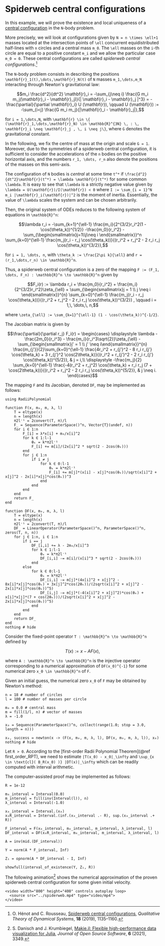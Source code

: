 # Spiderweb central configurations

In this example, we will prove the existence and local uniqueness of a [central configuration](https://en.wikipedia.org/wiki/Central_configuration) in the ``N``-body problem.

More precisely, we will look at configurations given by ``N = n \times \ell+1`` masses located at the intersection points of ``\ell`` concurrent equidistributed half-lines with ``n`` circles and a central mass ``m_0``. The ``\ell`` masses on the ``i``-th circle are equal to a positive constant ``m_i`` and we allow the particular case ``m_0 = 0``. These central configurations are called *spiderweb central configurations*.[^1]

[^1]: O. Hénot and C. Rousseau, [Spiderweb central configurations](https://doi.org/10.1007/s12346-019-00330-y), *Qualitative Theory of Dynamical Systems*, **18** (2019), 1135–1160.

The ``N``-body problem consists in describing the positions ``\mathbf{r}_1(t),\dots,\mathbf{r}_N(t)`` of ``N`` masses ``m_1,\dots,m_N`` interacting through Newton's gravitational law:

```math
m_i \frac{d^2}{dt^2} \mathbf{r}_i
=
-\sum_{j\neq i} \frac{G m_i m_j(\mathbf{r}_i - \mathbf{r}_j)}{| \mathbf{r}_i - \mathbf{r}_j |^3}
=
-\frac{\partial}{\partial \mathbf{r}_i} U (\mathbf{r}),
\qquad
U (\mathbf{r})
:=
-\sum_{i<j} \frac{G m_i m_j}{|\mathbf{r}_i - \mathbf{r}_j|},
```

for ``i = 1,\dots,N``, with ``\mathbf{r} \in \{ (\mathbf{r}_1,\dots,\mathbf{r}_N) \in \mathbb{R}^{3N} \, : \, \mathbf{r}_i \neq \mathbf{r}_j , \, i \neq j\}``, where ``G`` denotes the gravitational constant.

In the following, we fix the centre of mass at the origin and scale ``G = 1``. Moreover, due to the symmetries of a spiderweb central configuration, it is sufficient to consider the accelerations of the ``n`` bodies on the positive horizontal axis, and the numbers ``r_1, \dots, r_n`` also denote the positions of the masses on this semi-axis.

The configuration of ``N`` bodies is *central* at some time ``t^*`` if ``\frac{d^2}{dt^2}\mathbf{r}(t^*) = \lambda \mathbf{r}(t^*)`` for some common ``\lambda``. It is easy to see that ``\lambda`` is a strictly negative value given by ``\lambda = U(\mathbf{r})/I(\mathbf{r}) < 0`` where ``I := \sum_{i = 1}^N m_i |\mathbf{r}_i(\mathbf{r})|^2`` is the moment of inertia. Essentially, the value of ``\lambda`` scales the system and can be chosen arbitrarily.

Then, the original system of ODEs reduces to the following system of equations in ``\mathbb{R}^n``:

```math
\lambda r_i
=
-\sum_{k=1}^{\ell-1} \frac{m_i}{2^{3/2}r_i^2(1 - \cos(\theta_k))^{1/2}} -\frac{m_0}{r_i^2} - \sum_{\begin{smallmatrix}j=1\\j\neq i \end{smallmatrix}}^n \sum_{k=0}^{\ell-1} \frac{m_j(r_i - r_j \cos(\theta_k))}{(r_i^2 + r_j^2 - 2 r_i r_j \cos(\theta_k))^{3/2}},
```

for ``i = 1, \dots, n``, with ``\theta_k := \frac{2\pi k}{\ell}`` and ``r = (r_1,\dots,r_n) \in \mathbb{R}^n``.

Thus, a spiderweb central configuration is a zero of the mapping ``F := (F_1, \dots, F_n) : \mathbb{R}^n \to \mathbb{R}^n`` given by

```math
F_i(r) :=
\lambda r_i + \frac{m_0}{r_i^2} + \frac{m_i}{2^{3/2}r_i^2}\zeta_{\ell} + \sum_{\begin{smallmatrix}j = 1 \\ j \neq i \end{smallmatrix}}^{n} \sum_{k=0}^{\ell-1} \frac{m_j(r_i - r_j \cos(\theta_k))}{(r_i^2 + r_j^2 - 2 r_i r_j \cos(\theta_k))^{3/2}} , \qquad i = 1,\, \dots,\, n,
```

where ``\zeta_{\ell} := \sum_{k=1}^{\ell-1} (1 - \cos(\theta_k))^{-1/2}``.

The Jacobian matrix is given by

```math
\frac{\partial}{\partial r_j} F_i(r) =
\begin{cases}
\displaystyle \lambda - \frac{2m_0}{r_i^3} - \frac{m_i}{r_i^3\sqrt{2}}\zeta_{\ell}
-\sum_{\begin{smallmatrix}j' = 1 \\ j' \neq i\end{smallmatrix}}^{n} \frac{m_{j'}}{2}\sum_{k=0}^{\ell-1}
\frac{4r_i^2 + r_{j'}^2 - 8 r_i r_{j'} \cos(\theta_k) + 3 r_{j'}^2 \cos(2\theta_k)}{(r_i^2 + r_{j'}^2 - 2 r_i r_{j'} \cos(\theta_k))^{5/2}}, & j = i,\\
\displaystyle -\frac{m_j}{2} \sum_{k=0}^{\ell-1}
\frac{-4(r_i^2 + r_j^2) \cos(\theta_k) + r_i r_j (7 + \cos(2\theta_k))}{(r_i^2 + r_j^2 - 2 r_i r_j \cos(\theta_k))^{5/2}}, & j \neq i.
\end{cases}
```

The mapping ``F`` and its Jacobian, denoted ``DF``, may be implemented as follows:

```@example spiderweb
using RadiiPolynomial

function F(x, m₀, m, λ, l)
    T = eltype(x)
    n = length(x)
    π2l⁻¹ = 2convert(T, π)/l
    F_ = Sequence(ParameterSpace()^n, Vector{T}(undef, n))
    for i ∈ 1:n
        F_[i] = λ*x[i] + m₀/x[i]^2
        for k ∈ 1:l-1
            θₖ = k*π2l⁻¹
            F_[i] += m[i]/(2x[i]^2 * sqrt(2 - 2cos(θₖ)))
        end
        for j ∈ 1:n
            if i ≠ j
                for k ∈ 0:l-1
                    θₖ = k*π2l⁻¹
                    F_[i] += m[j]*(x[i] - x[j]*cos(θₖ))/sqrt(x[i]^2 + x[j]^2 - 2x[i]*x[j]*cos(θₖ))^3
                end
            end
        end
    end
    return F_
end

function DF(x, m₀, m, λ, l)
    T = eltype(x)
    n = length(x)
    π2l⁻¹ = 2convert(T, π)/l
    DF_ = LinearOperator(ParameterSpace()^n, ParameterSpace()^n, zeros(T, n, n))
    for j ∈ 1:n, i ∈ 1:n
        if i == j
            DF_[i,i] += λ - 2m₀/x[i]^3
            for k ∈ 1:l-1
                θₖ = k*π2l⁻¹
                DF_[i,i] -= m[i]/(x[i]^3 * sqrt(2 - 2cos(θₖ)))
            end
        else
            for k ∈ 0:l-1
                θₖ = k*π2l⁻¹
                DF_[i,i] -= m[j]*(4x[i]^2 + x[j]^2 - 8x[i]*x[j]*cos(θₖ) + 3x[j]^2*cos(2θₖ))/(2sqrt(x[i]^2 + x[j]^2 - 2x[i]*x[j]*cos(θₖ))^5)
                DF_[i,j] -= m[j]*(-4(x[i]^2 + x[j]^2)*cos(θₖ) + x[i]*x[j]*(7 + cos(2θₖ)))/(2sqrt(x[i]^2 + x[j]^2 - 2x[i]*x[j]*cos(θₖ))^5)
            end
        end
    end
    return DF_
end
nothing # hide
```

Consider the fixed-point operator ``T : \mathbb{R}^n \to \mathbb{R}^n`` defined by

```math
T(x) := x - A F(x),
```

where ``A : \mathbb{R}^n \to \mathbb{R}^n`` is the injective operator corresponding to a numerical approximation of ``DF(x_0)^{-1}`` for some numerical zero ``x_0 \in \mathbb{R}^n`` of ``F``.

Given an initial guess, the numerical zero ``x_0`` of ``F`` may be obtained by Newton's method:

```@example spiderweb
n = 18 # number of circles
l = 100 # number of masses per circle

m₀ = 0.0 # central mass
m = fill(1/l, n) # vector of masses
λ = -1.0

x₀ = Sequence(ParameterSpace()^n, collect(range(1.0; stop = 3.0, length = n)))

x₀, success = newton(x -> (F(x, m₀, m, λ, l), DF(x, m₀, m, λ, l)), x₀)
nothing # hide
```

Let ``R > 0``. According to the [first-order Radii Polynomial Theorem](@ref first_order_RPT), we need to estimate ``|T(x_0) - x_0|_\infty`` and ``\sup_{x \in \text{cl}( B_R(x_0) )} |DT(x)|_\infty`` which can be readily computed with interval arithmetic.

The computer-assisted proof may be implemented as follows:

```@example spiderweb
R = 1e-12

m₀_interval = Interval(0.0)
m_interval = fill(inv(Interval(l)), n)
λ_interval = Interval(-1.0)

x₀_interval = Interval.(x₀)
x₀R_interval = Interval.(inf.(x₀_interval .- R), sup.(x₀_interval .+ R))

F_interval = F(x₀_interval, m₀_interval, m_interval, λ_interval, l)
DF_interval = DF(x₀R_interval, m₀_interval, m_interval, λ_interval, l)

A = inv(mid.(DF_interval))

Y = norm(A * F_interval, Inf)

Z₁ = opnorm(A * DF_interval - I, Inf)

showfull(interval_of_existence(Y, Z₁, R))
```

The following animation[^2] shows the numerical approximation of the proven spiderweb central configuration for some given initial velocity.

[^2]: S. Danisch and J. Krumbiegel, [Makie.jl: Flexible high-performance data visualization for Julia](https://doi.org/10.21105/joss.03349), *Journal of Open Source Software*, **6** (2021), 3349.

```@raw html
<video width="800" height="400" controls autoplay loop>
  <source src="../spiderweb.mp4" type="video/mp4">
</video>
```
